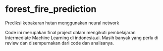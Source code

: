 # forest_fire_prediction
Prediksi kebakaran hutan menggunakan neural network

Code ini merupakan final project dalam mengikuti pembelajaran Intermediate Machine Learning di indonesia.ai.
Masih banyak yang perlu di review dan disempurnakan dari code dan analisanya.
